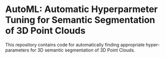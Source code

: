 # AutoML: Automatic Hyperparmeter Tuning for Semantic Segmentation of 3D Point Clouds
This repository contains code for automatically finding appropriate hyper-parameters for 3D semantic segmentation of 3D Point Clouds.

